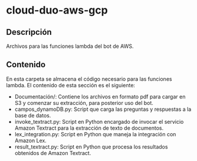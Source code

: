 # cloud-duo-aws-gcp

## Descripción
Archivos para las funciones lambda del bot de AWS.

## Contenido
En esta carpeta se almacena el código necesario para las funciones lambda.  El contenido de esta sección es el siguiente:
* Documentación/: Contiene los archivos en formato pdf para cargar en S3 y comenzar su extracción, para posterior uso del bot.
* campos_dynamoDB.py: Script que carga las preguntas y respuestas a la base de datos.
* invoke_textract.py: Script en Python encargado de invocar el servicio Amazon Textract para la extracción de texto de documentos.
* lex_integration.py: Script en Python que maneja la integración con Amazon Lex.
* result_textract.py: Script en Python que procesa los resultados obtenidos de Amazon Textract. 
